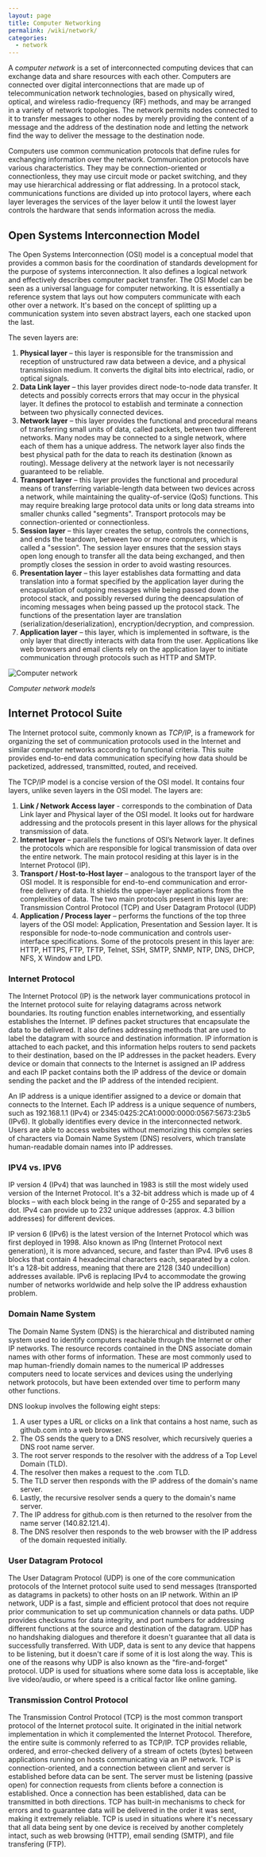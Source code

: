 ```yaml
---
layout: page
title: Computer Networking
permalink: /wiki/network/
categories: 
  - network
---
```

A c*omputer network* is a set of interconnected computing devices that can exchange data and share resources with each other. Computers are connected over digital interconnections that are made up of telecommunication network technologies, based on physically wired, optical, and wireless radio-frequency (RF) methods, and may be arranged in a variety of network topologies. The network permits nodes connected to it to transfer messages to other nodes by merely providing the content of a message and the address of the destination node and letting the network find the way to deliver the message to the destination node. 

Computers use common communication protocols that define rules for exchanging information over the network. Communication protocols have various characteristics. They may be connection-oriented or connectionless, they may use circuit mode or packet switching, and they may use hierarchical addressing or flat addressing. In a protocol stack, communications functions are divided up into protocol layers, where each layer leverages the services of the layer below it until the lowest layer controls the hardware that sends information across the media. 

## Open Systems Interconnection Model 
The Open Systems Interconnection (OSI) model is a conceptual model that provides a common basis for the coordination of standards development for the purpose of systems interconnection. It also defines a logical network and effectively describes computer packet transfer. The OSI Model can be seen as a universal language for computer networking. It is essentially a reference system that lays out how computers communicate with each other over a network. It's based on the concept of splitting up a communication system into seven abstract layers, each one stacked upon the last.

The seven layers are:
1. **Physical layer** – this layer is responsible for the transmission and reception of unstructured raw data between a device, and a physical transmission medium. It converts the digital bits into electrical, radio, or optical signals. 
2. **Data Link layer** – this layer provides direct node-to-node data transfer. It detects and possibly corrects errors that may occur in the physical layer. It defines the protocol to establish and terminate a connection between two physically connected devices.
3. **Network layer** – this layer provides the functional and procedural means of transferring small units of data, called packets, between two different networks. Many nodes may be connected to a single network, where each of them has a unique address. The network layer also finds the best physical path for the data to reach its destination (known as routing). Message delivery at the network layer is not necessarily guaranteed to be reliable.
4. **Transport layer** – this layer provides the functional and procedural means of transferring variable-length data between two devices across a network, while maintaining the quality-of-service (QoS) functions. This may require breaking large protocol data units or long data streams into smaller chunks called "segments". Transport protocols may be connection-oriented or connectionless.
5. **Session layer** – this layer creates the setup, controls the connections, and ends the teardown, between two or more computers, which is called a "session". The session layer ensures that the session stays open long enough to transfer all the data being exchanged, and then promptly closes the session in order to avoid wasting resources. 
6. **Presentation layer** – this layer establishes data formatting and data translation into a format specified by the application layer during the encapsulation of outgoing messages while being passed down the protocol stack, and possibly reversed during the deencapsulation of incoming messages when being passed up the protocol stack. The functions of the presentation layer are translation (serialization/deserialization), encryption/decryption, and compression.
7. **Application layer** – this layer, which is implemented in software, is the only layer that directly interacts with data from the user. Applications like web browsers and email clients rely on the application layer to initiate communication through protocols such as HTTP and SMTP. 

![Computer network](/assets/images/network.png)

*Computer network models*

## Internet Protocol Suite
The Internet protocol suite, commonly known as *TCP/IP*, is a framework for organizing the set of communication protocols used in the Internet and similar computer networks according to functional criteria. This suite provides end-to-end data communication specifying how data should be packetized, addressed, transmitted, routed, and received.

The TCP/IP model is a concise version of the OSI model. It contains four layers, unlike seven layers in the OSI model. The layers are:
1. **Link / Network Access layer** - corresponds to the combination of Data Link layer and Physical layer of the OSI model. It looks out for hardware addressing and the protocols present in this layer allows for the physical transmission of data.
2. **Internet layer** – parallels the functions of OSI’s Network layer. It defines the protocols which are responsible for logical transmission of data over the entire network. The main protocol residing at this layer is in the Internet Protocol (IP).
3. **Transport / Host-to-Host layer** – analogous to the transport layer of the OSI model. It is responsible for end-to-end communication and error-free delivery of data. It shields the upper-layer applications from the complexities of data. The two main protocols present in this layer are: Transmission Control Protocol (TCP) and User Datagram Protocol (UDP)
4. **Application / Process layer** – performs the functions of the top three layers of the OSI model: Application, Presentation and Session layer. It is responsible for node-to-node communication and controls user-interface specifications. Some of the protocols present in this layer are: HTTP, HTTPS, FTP, TFTP, Telnet, SSH, SMTP, SNMP, NTP, DNS, DHCP, NFS, X Window and LPD. 

### Internet Protocol 
The Internet Protocol (IP) is the network layer communications protocol in the Internet protocol suite for relaying datagrams across network boundaries. Its routing function enables internetworking, and essentially establishes the Internet. IP defines packet structures that encapsulate the data to be delivered. It also defines addressing methods that are used to label the datagram with source and destination information. IP information is attached to each packet, and this information helps routers to send packets to their destination, based on the IP addresses in the packet headers. Every device or domain that connects to the Internet is assigned an IP address and each IP packet contains both the IP address of the device or domain sending the packet and the IP address of the intended recipient.

An IP address is a unique identifier assigned to a device or domain that connects to the Internet. Each IP address is a unique sequence of numbers, such as 192.168.1.1 (IPv4) or 2345:0425:2CA1:0000:0000:0567:5673:23b5 (IPv6). It globally identifies every device in the interconnected network. Users are able to access websites without memorizing this complex series of characters via Domain Name System (DNS) resolvers, which translate human-readable domain names into IP addresses. 

### IPV4 vs. IPV6
IP version 4 (IPv4) that was launched in 1983 is still the most widely used version of the Internet Protocol. It's a 32-bit address which is made up of 4 blocks – with each block being in the range of 0-255 and separated by a dot. IPv4 can provide up to 232 unique addresses (approx. 4.3 billion addresses) for different devices. 

IP version 6 (IPv6) is the latest version of the Internet Protocol which was first deployed in 1998. Also known as IPng (Internet Protocol next generation), it is more advanced, secure, and faster than IPv4. IPv6 uses 8 blocks that contain 4 hexadecimal characters each, separated by a colon. It's a 128-bit address, meaning that there are 2128 (340 undecillion) addresses available. IPv6 is replacing IPv4 to accommodate the growing number of networks worldwide and help solve the IP address exhaustion problem.

### Domain Name System
The Domain Name System (DNS) is the hierarchical and distributed naming system used to identify computers reachable through the Internet or other IP networks. The resource records contained in the DNS associate domain names with other forms of information. These are most commonly used to map human-friendly domain names to the numerical IP addresses computers need to locate services and devices using the underlying network protocols, but have been extended over time to perform many other functions. 

DNS lookup involves the following eight steps:
1. A user types a URL or clicks on a link that contains a host name, such as github.com into a web browser. 
2. The OS sends the query to a DNS resolver, which recursively queries a DNS root name server.
3. The root server responds to the resolver with the address of a Top Level Domain (TLD).
4. The resolver then makes a request to the .com TLD.
5. The TLD server then responds with the IP address of the domain's name server. 
6. Lastly, the recursive resolver sends a query to the domain's name server.
7. The IP address for github.com is then returned to the resolver from the name server (140.82.121.4). 
8. The DNS resolver then responds to the web browser with the IP address of the domain requested initially.

### User Datagram Protocol
The User Datagram Protocol (UDP) is one of the core communication protocols of the Internet protocol suite used to send messages (transported as datagrams in packets) to other hosts on an IP network. Within an IP network, UDP is a fast, simple and efficient protocol that does not require prior communication to set up communication channels or data paths. UDP provides checksums for data integrity, and port numbers for addressing different functions at the source and destination of the datagram. UDP has no handshaking dialogues and therefore it doesn't guarantee that all data is successfully transferred. With UDP, data is sent to any device that happens to be listening, but it doesn't care if some of it is lost along the way. This is one of the reasons why UDP is also known as the "fire-and-forget" protocol. UDP is used for situations where some data loss is acceptable, like live video/audio, or where speed is a critical factor like online gaming.

### Transmission Control Protocol
The Transmission Control Protocol (TCP) is the most common transport protocol of the Internet protocol suite. It originated in the initial network implementation in which it complemented the Internet Protocol. Therefore, the entire suite is commonly referred to as TCP/IP. TCP provides reliable, ordered, and error-checked delivery of a stream of octets (bytes) between applications running on hosts communicating via an IP network. TCP is connection-oriented, and a connection between client and server is established before data can be sent. The server must be listening (passive open) for connection requests from clients before a connection is established. Once a connection has been established, data can be transmitted in both directions. TCP has built-in mechanisms to check for errors and to guarantee data will be delivered in the order it was sent, making it extremely reliable. TCP is used in situations where it's necessary that all data being sent by one device is received by another completely intact, such as web browsing (HTTP), email sending (SMTP), and file transfering (FTP).







